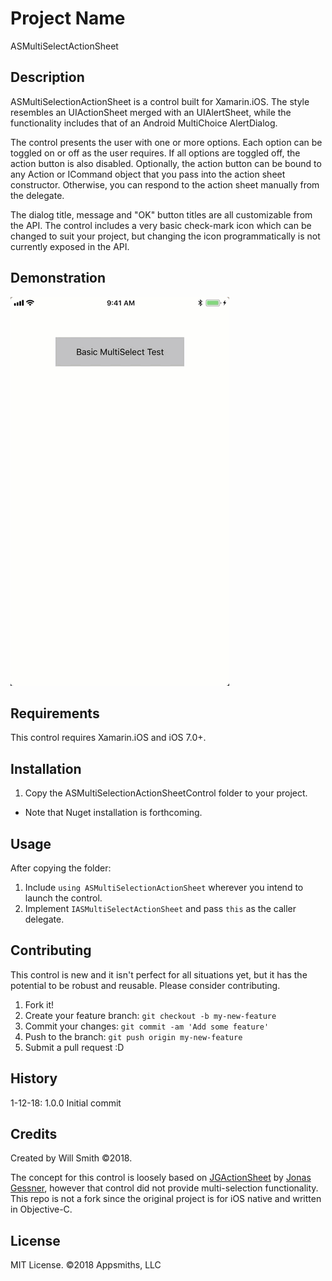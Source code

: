 # Project Name
ASMultiSelectActionSheet
## Description
ASMultiSelectionActionSheet is a control built for Xamarin.iOS.  The style resembles an UIActionSheet merged with an UIAlertSheet, while the functionality includes that of an Android MultiChoice AlertDialog.  

The control presents the user with one or more options.  Each option can be toggled on or off as the user requires.  If all options are toggled off, the action button is also disabled.  Optionally, the action button can be bound to any Action or ICommand object that you pass into the action sheet constructor.  Otherwise, you can respond to the action sheet manually from the delegate.

The dialog title, message and "OK" button titles are all customizable from the API. The control includes a very basic check-mark icon which can be changed to suit your project, but changing the icon programmatically is not currently exposed in the API.

## Demonstration
![Demo](https://github.com/AppsmithsLLC/ASMultiSelectActionSheet/blob/master/2018-01-12_13-14-03.gif "Demo")

## Requirements
This control requires Xamarin.iOS and iOS 7.0+.

## Installation
1. Copy the ASMultiSelectionActionSheetControl folder to your project.

* Note that Nuget installation  is forthcoming.
## Usage
After copying the folder:
1. Include `using ASMultiSelectionActionSheet` wherever you intend to launch the control.
2. Implement `IASMultiSelectActionSheet` and pass `this` as the caller delegate.

## Contributing
This control is new and it isn't perfect for all situations yet, but it has the potential to be robust and reusable.  Please consider contributing. 
1. Fork it!
2. Create your feature branch: `git checkout -b my-new-feature`
3. Commit your changes: `git commit -am 'Add some feature'`
4. Push to the branch: `git push origin my-new-feature`
5. Submit a pull request :D

## History
1-12-18: 1.0.0 Initial commit

## Credits
Created by Will Smith ©2018.

The concept for this control is loosely based on [JGActionSheet](https://github.com/JonasGessner/JGActionSheet) by [Jonas Gessner](https://github.com/JonasGessner), however that control did not provide multi-selection functionality. This repo is not a fork since the original project is for iOS native and written in Objective-C.

## License
MIT License.
©2018 Appsmiths, LLC
